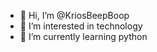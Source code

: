 - 👋 Hi, I’m @KriosBeepBoop
- 👀 I’m interested in technology
- 🌱 I’m currently learning python

<!---
KriosBeepBoop/KriosBeepBoop is a ✨ special ✨ repository because its `README.md` (this file) appears on your GitHub profile.
You can click the Preview link to take a look at your changes.
--->

